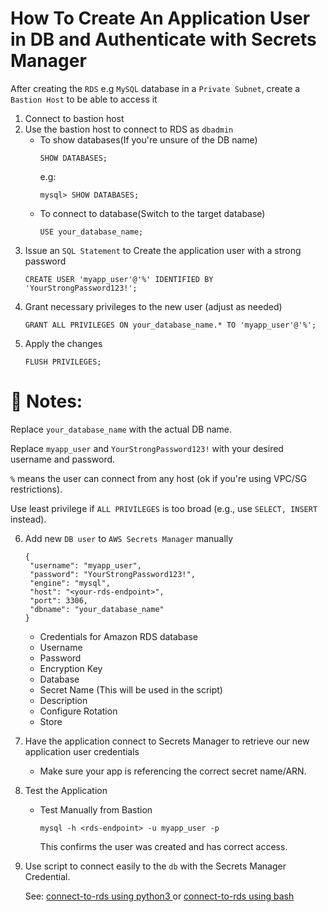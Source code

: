 # How To Create An Application User in DB and Authenticate with Secrets Manager
After creating the `RDS` e.g `MySQL` database in a `Private Subnet`, create a `Bastion Host` to be able to access it

1. Connect to bastion host
2. Use the bastion host to connect to RDS as `dbadmin`
   - To show databases(If you're unsure of the DB name)
     ```
     SHOW DATABASES;
     ```
     e.g:
     ```
     mysql> SHOW DATABASES;
     ```
   - To connect to database(Switch to the target database)
     ```
     USE your_database_name;
     ```
3. Issue an `SQL Statement` to Create the application user with a strong password
   ```
   CREATE USER 'myapp_user'@'%' IDENTIFIED BY 'YourStrongPassword123!';
   ```
4. Grant necessary privileges to the new user (adjust as needed)
   ```
   GRANT ALL PRIVILEGES ON your_database_name.* TO 'myapp_user'@'%';
   ```
5. Apply the changes
   ```
   FLUSH PRIVILEGES;
   ```

# 🔐 Notes:
Replace `your_database_name` with the actual DB name.

Replace `myapp_user` and `YourStrongPassword123!` with your desired username and password.

`%` means the user can connect from any host (ok if you're using VPC/SG restrictions).

Use least privilege if `ALL PRIVILEGES` is too broad (e.g., use `SELECT, INSERT` instead).

6. Add new `DB user` to `AWS Secrets Manager` manually
     ```
     {
      "username": "myapp_user",
      "password": "YourStrongPassword123!",
      "engine": "mysql",
      "host": "<your-rds-endpoint>",
      "port": 3306,
      "dbname": "your_database_name"
     }
    ```
     - Credentials for Amazon RDS database
     - Username
     - Password
     - Encryption Key
     - Database
     - Secret Name (This will be used in the script)
     - Description
     - Configure Rotation
     - Store
7. Have the application connect to Secrets Manager to retrieve our new application user credentials
   - Make sure your app is referencing the correct secret name/ARN.
8. Test the Application
    - Test Manually from Bastion
      ```
      mysql -h <rds-endpoint> -u myapp_user -p
      ```
      This confirms the user was created and has correct access.

9. Use script to connect easily to the `db` with the Secrets Manager Credential.

    See: <a href=./connect-to-rds.py> connect-to-rds using python3 </a> or <a href=./connect-to-rds.sh> connect-to-rds using bash </a>
